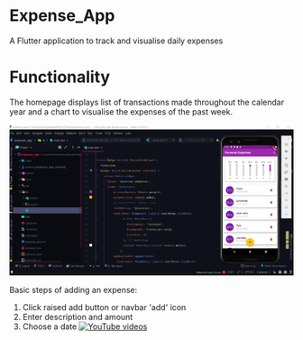 # Expense_App

A Flutter application to track and visualise daily expenses

# Functionality

The homepage displays list of transactions made throughout the calendar year and a chart to visualise the expenses of the past week. 

![IDE Screencap](assets/images/Expense_tracker_ide.png)

Basic steps of adding an expense:
 1. Click raised add button or navbar 'add' icon
 2. Enter description and amount
 3. Choose a date 
 [![YouTube videos](http://img.youtube.com/vi/m_M_vbi9_WI/0.jpg)](http://www.youtube.com/watch?v=m_M_vbi9_WI)

